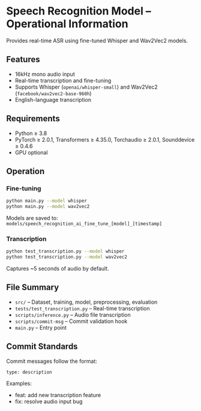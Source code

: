 # Speech Recognition Model – Operational Information

Provides real-time ASR using fine-tuned Whisper and Wav2Vec2 models.

## Features
- 16kHz mono audio input
- Real-time transcription and fine-tuning
- Supports Whisper (`openai/whisper-small`) and Wav2Vec2 (`facebook/wav2vec2-base-960h`)
- English-language transcription

## Requirements
- Python ≥ 3.8
- PyTorch ≥ 2.0.1, Transformers ≥ 4.35.0, Torchaudio ≥ 2.0.1, Sounddevice ≥ 0.4.6
- GPU optional

## Operation

### Fine-tuning
```bash
python main.py --model whisper
python main.py --model wav2vec2
````

Models are saved to:
`models/speech_recognition_ai_fine_tune_[model]_[timestamp]`

### Transcription

```bash
python test_transcription.py --model whisper
python test_transcription.py --model wav2vec2
```

Captures ~5 seconds of audio by default.

## File Summary

* `src/` – Dataset, training, model, preprocessing, evaluation
* `tests/test_transcription.py` – Real-time transcription
* `scripts/inference.py` – Audio file transcription
* `scripts/commit-msg` – Commit validation hook
* `main.py` – Entry point

## Commit Standards

Commit messages follow the format:

```
type: description
```

Examples:

* feat: add new transcription feature
* fix: resolve audio input bug
